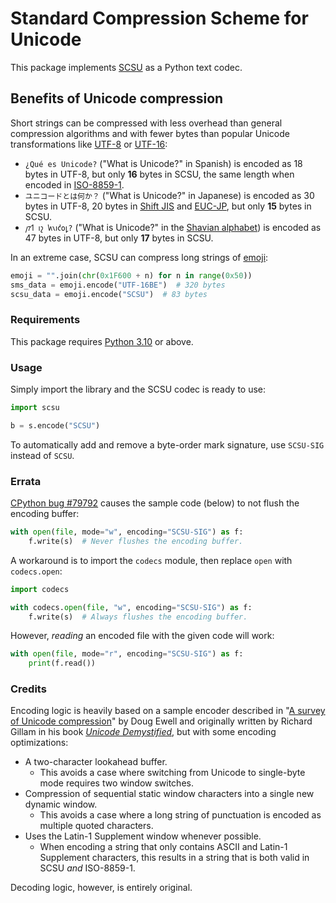 # Standard Compression Scheme for Unicode

This package implements [SCSU](https://www.unicode.org/reports/tr6/tr6-4.html) as a Python text codec.

## Benefits of Unicode compression

Short strings can be compressed with less overhead than general compression algorithms and with fewer bytes than popular Unicode transformations like [UTF-8](https://en.wikipedia.org/wiki/UTF-8) or [UTF-16](https://en.wikipedia.org/wiki/UTF-16):

* `¿Qué es Unicode?` ("What is Unicode?" in Spanish) is encoded as 18 bytes in UTF-8, but only **16** bytes in SCSU, the same length when encoded in [ISO-8859-1](https://en.wikipedia.org/wiki/ISO/IEC_8859-1).
* `ユニコードとは何か？` ("What is Unicode?" in Japanese) is encoded as 30 bytes in UTF-8, 20 bytes in [Shift JIS](https://en.wikipedia.org/wiki/Shift_JIS) and [EUC-JP](https://en.wikipedia.org/wiki/Extended_Unix_Code#EUC-JP), but only **15** bytes in SCSU.
* `𐑢𐑳𐑑 𐑦𐑟 𐑿𐑯𐑦𐑒𐑴𐑛?` ("What is Unicode?" in the [Shavian alphabet](https://en.wikipedia.org/wiki/Shavian_alphabet)) is encoded as 47 bytes in UTF-8, but only **17** bytes in SCSU.

In an extreme case, SCSU can compress long strings of [emoji](https://www.unicode.org/charts/PDF/U1F600.pdf):

```python
emoji = "".join(chr(0x1F600 + n) for n in range(0x50))
sms_data = emoji.encode("UTF-16BE")  # 320 bytes
scsu_data = emoji.encode("SCSU")  # 83 bytes
```

### Requirements

This package requires [Python 3.10](https://docs.python.org/3/whatsnew/3.10.html) or above.

### Usage

Simply import the library and the SCSU codec is ready to use:

```python
import scsu

b = s.encode("SCSU")
```

To automatically add and remove a byte-order mark signature, use `SCSU-SIG` instead of `SCSU`.

### Errata

[CPython bug #79792](https://github.com/python/cpython/issues/79792) causes the sample code (below) to not flush the encoding buffer:

```python
with open(file, mode="w", encoding="SCSU-SIG") as f:
    f.write(s)  # Never flushes the encoding buffer.
```

A workaround is to import the `codecs` module, then replace `open` with `codecs.open`:

```python
import codecs

with codecs.open(file, "w", encoding="SCSU-SIG") as f:
    f.write(s)  # Always flushes the encoding buffer.
```

However, _reading_ an encoded file with the given code will work:

```python
with open(file, mode="r", encoding="SCSU-SIG") as f:
    print(f.read())
```

### Credits

Encoding logic is heavily based on a sample encoder described in "[A survey of Unicode compression](https://www.unicode.org/notes/tn14/UnicodeCompression.pdf)" by Doug Ewell and originally written by Richard Gillam in his book _[Unicode Demystified](https://www.oreilly.com/library/view/unicode-demystified/0201700522/)_, but with some encoding optimizations:
* A two-character lookahead buffer.
  * This avoids a case where switching from Unicode to single-byte mode requires two window switches.
* Compression of sequential static window characters into a single new dynamic window.
  * This avoids a case where a long string of punctuation is encoded as multiple quoted characters. 
* Uses the Latin-1 Supplement window whenever possible.
  * When encoding a string that only contains ASCII and Latin-1 Supplement characters, this results in a string that is both valid in SCSU _and_ ISO-8859-1.

Decoding logic, however, is entirely original.

